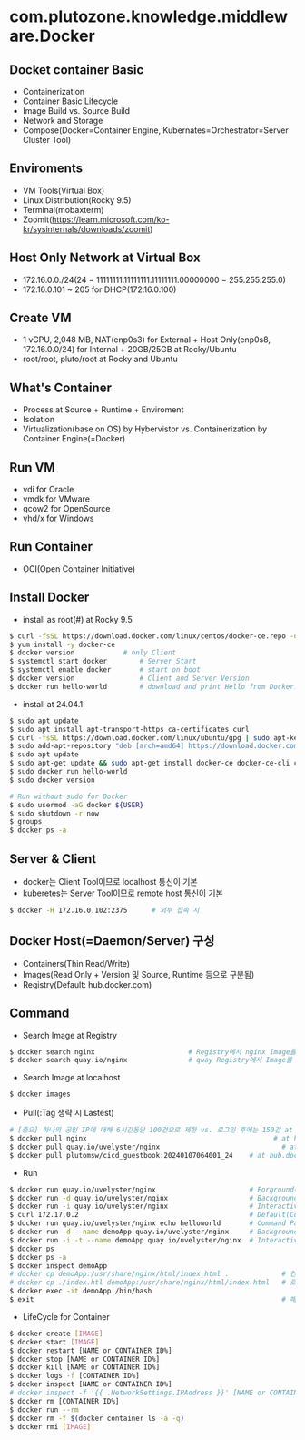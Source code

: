 # com.plutozone.knowledge.middleware.Docker


## Docket container Basic
- Containerization
- Container Basic Lifecycle
- Image Build vs. Source Build
- Network and Storage
- Compose(Docker=Container Engine, Kubernates=Orchestrator=Server Cluster Tool)


## Enviroments
- VM Tools(Virtual Box)
- Linux Distribution(Rocky 9.5)
- Terminal(mobaxterm)
- Zoomit(https://learn.microsoft.com/ko-kr/sysinternals/downloads/zoomit)


## Host Only Network at Virtual Box
- 172.16.0.0./24(24 = 11111111.11111111.11111111.00000000 = 255.255.255.0)
- 172.16.0.101 ~ 205 for DHCP(172.16.0.100)


## Create VM
- 1 vCPU, 2,048 MB, NAT(enp0s3) for External + Host Only(enp0s8, 172.16.0.0/24) for Internal + 20GB/25GB at Rocky/Ubuntu
- root/root, pluto/root at Rocky and Ubuntu


## What's Container
- Process at Source + Runtime + Enviroment
- Isolation
- Virtualization(base on OS) by Hybervistor vs. Containerization by Container Engine(=Docker)


## Run VM
- vdi for Oracle
- vmdk for VMware
- qcow2 for OpenSource
- vhd/x for Windows


## Run Container	
- OCI(Open Container Initiative)


## Install Docker
- install as root(#) at Rocky 9.5
```bash
$ curl -fsSL https://download.docker.com/linux/centos/docker-ce.repo -o /etc/yum.repos.d/docker-ce.repo		
$ yum install -y docker-ce		
$ docker version            # only Client
$ systemctl start docker		# Server Start
$ systemctl enable docker		# start on boot
$ docker version		        # Client and Server Version
$ docker run hello-world		# download and print Hello from Docker!
```

- install at 24.04.1
```bash
$ sudo apt update                                                                                                # update
$ sudo apt install apt-transport-https ca-certificates curl                                                      # install requried package
$ curl -fsSL https://download.docker.com/linux/ubuntu/gpg | sudo apt-key add -                                   # Docker official GPG Key
$ sudo add-apt-repository "deb [arch=amd64] https://download.docker.com/linux/ubuntu $(lsb_release -cs) stable"  # Docker Repository
$ sudo apt update                                                                                                # update
$ sudo apt-get update && sudo apt-get install docker-ce docker-ce-cli containerd.io                              # install Docker
$ sudo docker run hello-world                                                                                    # confirm Docker
$ sudo docker version

# Run without sudo for Docker
$ sudo usermod -aG docker ${USER}
$ sudo shutdown -r now
$ groups
$ docker ps -a
```

## Server & Client
- docker는 Client Tool이므로 localhost 통신이 기본
- kuberetes는 Server Tool이므로 remote host 통신이 기본
```bash
$ docker -H 172.16.0.102:2375      # 외부 접속 시
```


## Docker Host(=Daemon/Server) 구성
- Containers(Thin Read/Write)
- Images(Read Only + Version 및 Source, Runtime 등으로 구분됨)
- Registry(Default: hub.docker.com)


## Command
- Search Image at Registry
```bash
$ docker search nginx				        # Registry에서 nginx Image를 검색(=https://hub.docker.com/에서 nginx를 검색)	
$ docker search quay.io/nginx				# quay Registry에서 Image를 검색	
```

- Search Image at localhost
```bash
$ docker images
```

- Pull(:Tag 생략 시 Lastest)
```bash
# [중요] 하나의 공인 IP에 대해 6시간동안 100건으로 제한 vs. 로그인 후에는 150건 at hub.docker.com
$ docker pull nginx				                                 # at hub.docker.com
$ docker pull quay.io/uvelyster/nginx				               # at quay.io/uvelyster/nginx
$ docker pull plutomsw/cicd_guestbook:20240107064001_24    # at hub.docker.com/plutomsw/cicd_guestbook
```

- Run
```bash
$ docker run quay.io/uvelyster/nginx                       # Forground(stdout + stderr) Mode
$ docker run -d quay.io/uvelyster/nginx                    # Background(stdout is none) Mode
$ docker run -i quay.io/uvelyster/nginx                    # Interactive(stdin + stdout + stderr) Mode
$ curl 172.17.0.2                                          # Default(Container 내부에서만 접속 가능)
$ docker run quay.io/uvelyster/nginx echo helloworld       # Command Parameter
$ docker run -d --name demoApp quay.io/uvelyster/nginx     # Background Mode + Alias Name
$ docker run -i -t --name demoApp quay.io/uvelyster/nginx  # Interactive(stdin + stdout + stderr) / TTY Mode(=-it) + Alias Name
$ docker ps
$ docker ps -a
$ docker inspect demoApp
# docker cp demoApp:/usr/share/nginx/html/index.html .             # 컨테이너 파일을 로컬로 복사
# docker cp ./index.htl demoApp:/usr/share/nginx/html/index.html   # 로컬 파일을 컨테이너 파일로 복사
$ docker exec -it demoApp /bin/bash				                         # [중요] 해당 컨테이너에 접근=exec addtional process(i: Interactive, t: TTY) after run(PID=1)
$ exit                                                             # 해당 컨테이너에서 나가기
```

- LifeCycle for Container
```bash
$ docker create [IMAGE]
$ docker start [IMAGE]                                                          # create + start = run
$ docker restart [NAME or CONTAINER ID%]
$ docker stop [NAME or CONTAINER ID%]                                           # SIGTERM(15)에 해당하는 안전 종료(참고: kill -l)
$ docker kill [NAME or CONTAINER ID%]                                           # SIGTERM(9)에 해당하는 강제 종료
$ docker logs -f [CONTAINER ID%]
$ docker inspect [NAME or CONTAINER ID%]
# docker inspect -f '{{ .NetworkSettings.IPAddress }}' [NAME or CONTAINER ID%]  # IP 확인
$ docker rm [CONTAINER ID%]                                                     # 중지되어 있어야 삭제 가능
$ docker run --rm                                                               # 컨테이너 중지 시 자동 삭제
$ docker rm -f $(docker container ls -a -q)                                     # 모든 컨테이너 삭제(-f: 강제 중지 후 삭제)
$ docker rmi [IMAGE]                                                            # 이미지 삭제(해당 컨테이너가 삭제되어야 이미지 삭제 가능)
```
